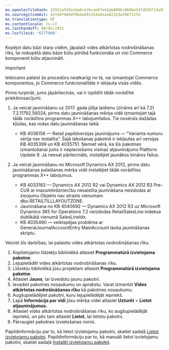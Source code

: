 ```yaml
---
ms.openlocfilehash: 22911afd3a3da0ce3bcaeb7e42ab0096c868be547d559f14a91e09d6e6e12c08
ms.sourcegitcommit: 42fe9790ddf0bdad911544deaa82123a396712fb
ms.translationtype: HT
ms.contentlocale: lv-LV
ms.lasthandoff: 08/05/2021
ms.locfileid: "6777068"
---
```

Kopējot datu bāzi starp vidēm, jāpalaiž vides atkārtotas nodrošināšanas rīks, lai nokopētā datu bāze būtu pilnībā funkcionāla un visi Commerce komponenti būtu atjaunināti.

> [!IMPORTANT]
> Ieteicams palaist šo procedūru neatkarīgi no tā, vai izmantojat Commerce komponentus, jo Commerce funkcionalitāte ir iekļauta visās vidēs. 

Pirms turpināt, jums jāpārliecinās, vai ir izpildīti tālāk norādītie priekšnosacījumi.
1. Ja veicat jaunināšanu uz 2017. gada jūlija laidienu (zināms arī kā 7.2) 7.2.11792.56024, pirms datu jaunināšanas mērķa vidē izmantojiet tajā tālāk norādītos programmas X++ labojumfailus. Tie novērsīs dažādas kļūdas, kas rodas datu jaunināšanas laikā.

    - KB 4036156 — Retail papildversijas jauninājums — "Varianta numuru sērija nav iestatīta". Šajā labošanas pakotnē ir iekļautas arī versijas KB 4035399 un KB 4035751. Ņemiet vērā, ka šīs pakotnes izmantošanai jums ir nepieciešams vismaz atjauninājums Platform Update 9. Ja neesat pārliecināts, instalējiet jaunākos bināros failus.
    
2. Ja veicat jaunināšanu no Microsoft Dynamics AX 2012, pirms datu jaunināšanas palaišanas mērķa vidē instalējiet tālāk norādītos programmas X++ labojumus.
    - KB 4033183 — Dynamics AX 2012 R2 vai Dynamics AX 2012 R3 Pre-CU8 ar mazumtirdzniecību nesaistīta jaunināšana neizdodas ar ziņojumu Objekts nav atrasts vienumam dbo.RETAILTILLLAYOUTZONE.
    - Jaunināšana no KB 4040692 — Dynamics AX 2012 R3 uz Microsoft Dynamics 365 for Operations 7.2 neizdodas RetailSalesLine indeksa dublikātā vienumā SalesLineIdx.
    - KB 4035490 — veiktspējas problēma ar GeneralJournalAccountEntry MainAccount lauka jaunināšanas skriptu.


Veiciet šīs darbības, lai palaistu vides atkārtotas nodrošināšanas rīku.

1. Koplietojamo līdzekļu bibliotēkā atlasiet **Programmatūrā izvietojama pakotne**.
2. Lejupielādēt vides atkārtotas nodrošināšanas rīku.
3. Līdzekļu bibliotēkā jūsu projektam atlasiet **Programmatūrā izvietojama pakotne**.
4. Atlasiet **Jauns**, lai izveidotu jaunu pakotni.
5. Ievadiet pakotnes nosaukumu un aprakstu. Varat izmantot **Vides atkārtotas nodrošināšanas rīku** kā pakotnes nosaukumu.
6. Augšupielādējiet pakotni, kuru lejupielādējāt iepriekš.
7. Lapā **Informācija par vidi** jūsu mērķa videi atlasiet **Uzturēt** > **Lietot atjauninājumus.**
8. Atlasiet vides atkārtotas nodrošināšanas rīku, ko augšupielādējāt iepriekš, un pēc tam atlasiet **Lietot**, lai lietotu pakotni.
9. Pārraugiet pakotnes izvietošanas norisi. 

Papildinformāciju par to, kā lietot izvietojamu pakotni, skatiet sadaļā [Lietot izvietojamu pakotni](../deployment/create-apply-deployable-package.md). Papildinformāciju par to, kā manuāli lietot izvietojamu pakotni, skatiet sadaļā [Instalēt izvietojamu pakotni](../deployment/install-deployable-package.md).
